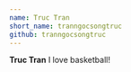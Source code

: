 ```yaml
---
name: Truc Tran
short_name: tranngocsongtruc
github: tranngocsongtruc
---
```


**Truc Tran** I love basketball!

